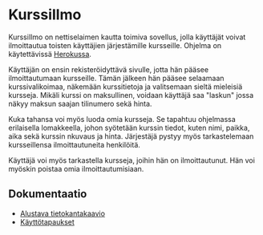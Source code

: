 # KurssiIlmo

KurssiIlmo on nettiselaimen kautta toimiva sovellus, jolla käyttäjät voivat ilmoittautua toisten käyttäjien järjestämille kursseille. Ohjelma on käytettävissä [Herokussa](https://kurssiilmo.herokuapp.com/courses).

Käyttäjän on ensin rekisteröidyttävä sivulle, jotta hän pääsee ilmoittautumaan kursseille. Tämän jälkeen hän pääsee selaamaan kurssivalikoimaa, näkemään kurssitietoja ja valitsemaan sieltä mieleisiä kursseja. Mikäli kurssi on maksullinen, voidaan käyttäjä saa "laskun" jossa näkyy maksun saajan tilinumero sekä hinta.

Kuka tahansa voi myös luoda omia kursseja. Se tapahtuu ohjelmassa erilaisella lomakkeella, johon syötetään kurssin tiedot, kuten nimi, paikka, aika sekä kurssin nkuvaus ja hinta. Järjestäjä pystyy myös tarkastelemaan kursseillensa ilmoittautuneita henkilöitä.

Käyttäjä voi myös tarkastella kursseja, joihin hän on ilmoittautunut. Hän voi myöskin poistaa omia ilmoittautumisiaan.


## Dokumentaatio

* [Alustava tietokantakaavio](https://github.com/henripalin/KurssiIlmo/blob/master/dokumentaatio/tietokantakaavio.png)
* [Käyttötapaukset](https://github.com/henripalin/KurssiIlmo/blob/master/dokumentaatio/k%C3%A4ytt%C3%B6tapaukset.md)
